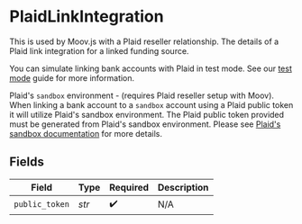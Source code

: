 # PlaidLinkIntegration

This is used by Moov.js with a Plaid reseller relationship. The details of a Plaid link integration for a linked funding source.

You can simulate linking bank accounts with Plaid in test mode. See our [test mode](https://docs.moov.io/guides/get-started/test-mode/#plaid)
guide for more information.

Plaid's `sandbox` environment - (requires Plaid reseller setup with Moov). When linking a bank account to a `sandbox` account using a Plaid 
public token it will utilize Plaid's sandbox environment. The Plaid public token provided must be generated from Plaid's sandbox environment. 
Please see <a href="https://plaid.com/docs/api/sandbox/#sandboxpublic_tokencreate" target="_blank">Plaid's sandbox documentation</a> for more 
details.


## Fields

| Field              | Type               | Required           | Description        |
| ------------------ | ------------------ | ------------------ | ------------------ |
| `public_token`     | *str*              | :heavy_check_mark: | N/A                |